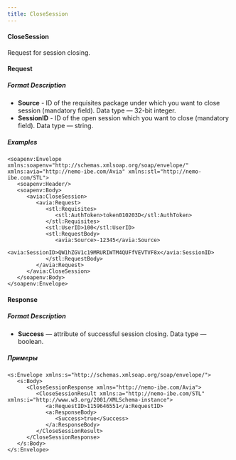 ```yaml
---
title: CloseSession
---
```


#### CloseSession

Request for session closing.

#### Request

##### Format Description

-   **Source** - ID of the requisites package under which you want to close session (mandatory field). Data type — 32-bit integer.
-   **SessionID** - ID of the open session which you want to close (mandatory field). Data type — string.

##### Examples

```
<soapenv:Envelope xmlns:soapenv="http://schemas.xmlsoap.org/soap/envelope/" xmlns:avia="http://nemo-ibe.com/Avia" xmlns:stl="http://nemo-ibe.com/STL">
   <soapenv:Header/>
   <soapenv:Body>
      <avia:CloseSession>
         <avia:Request>
            <stl:Requisites>
               <stl:AuthToken>token010203D</stl:AuthToken>
            </stl:Requisites>
            <stl:UserID>100</stl:UserID>
            <stl:RequestBody>
               <avia:Source>-12345</avia:Source>
               <avia:SessionID>QW1hZGV1c19MRURIWTM4QUFfVEVTVF8x</avia:SessionID>
            </stl:RequestBody>
         </avia:Request>
      </avia:CloseSession>
   </soapenv:Body>
</soapenv:Envelope>
```

#### Response

##### Format Description

-   **Success** — attribute of successful session closing. Data type — boolean.

##### Примеры

```
<s:Envelope xmlns:s="http://schemas.xmlsoap.org/soap/envelope/">
   <s:Body>
      <CloseSessionResponse xmlns="http://nemo-ibe.com/Avia">
         <CloseSessionResult xmlns:a="http://nemo-ibe.com/STL" xmlns:i="http://www.w3.org/2001/XMLSchema-instance">
            <a:RequestID>1159646551</a:RequestID>
            <a:ResponseBody>
               <Success>true</Success>
            </a:ResponseBody>
         </CloseSessionResult>
      </CloseSessionResponse>
   </s:Body>
</s:Envelope>
```